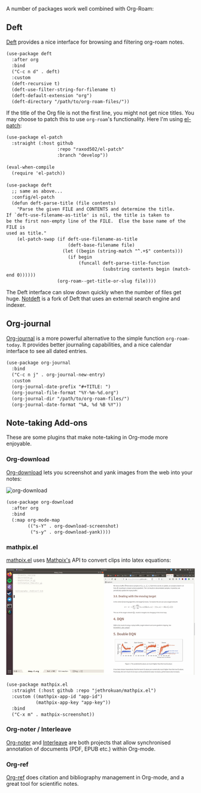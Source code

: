 A number of packages work well combined with Org-Roam:

## Deft

[Deft][deft] provides a nice interface for browsing and filtering
org-roam notes.

```emacs-lisp
(use-package deft
  :after org
  :bind
  ("C-c n d" . deft)
  :custom
  (deft-recursive t)
  (deft-use-filter-string-for-filename t)
  (deft-default-extension "org")
  (deft-directory "/path/to/org-roam-files/"))
```

If the title of the Org file is not the first line, you might not get
nice titles. You may choose to patch this to use `org-roam`'s
functionality. Here I'm using [el-patch](https://github.com/raxod502/el-patch):

```emacs-lisp
(use-package el-patch
  :straight (:host github
                   :repo "raxod502/el-patch"
                   :branch "develop"))

(eval-when-compile
  (require 'el-patch))

(use-package deft
  ;; same as above...
  :config/el-patch
  (defun deft-parse-title (file contents)
    "Parse the given FILE and CONTENTS and determine the title.
If `deft-use-filename-as-title' is nil, the title is taken to
be the first non-empty line of the FILE.  Else the base name of the FILE is
used as title."
    (el-patch-swap (if deft-use-filename-as-title
                       (deft-base-filename file)
                     (let ((begin (string-match "^.+$" contents)))
                       (if begin
                           (funcall deft-parse-title-function
                                    (substring contents begin (match-end 0))))))
                   (org-roam--get-title-or-slug file))))
```

The Deft interface can slow down quickly when the number of files get
huge. [Notdeft][notdeft] is a fork of Deft that uses an external
search engine and indexer.

## Org-journal

[Org-journal](https://github.com/bastibe/org-journal) is a more
powerful alternative to the simple function `org-roam-today`. It
provides better journaling capabilities, and a nice calendar interface
to see all dated entries.

```emacs-lisp
(use-package org-journal
  :bind
  ("C-c n j" . org-journal-new-entry)
  :custom
  (org-journal-date-prefix "#+TITLE: ")
  (org-journal-file-format "%Y-%m-%d.org")
  (org-journal-dir "/path/to/org-roam-files/")
  (org-journal-date-format "%A, %d %B %Y"))
```

## Note-taking Add-ons

These are some plugins that make note-taking in Org-mode more
enjoyable.

### Org-download

[Org-download][org-download] lets you screenshot and yank images from
the web into your notes:

![org-download](images/org-download.gif)

```emacs-lisp
(use-package org-download
  :after org
  :bind
  (:map org-mode-map
        (("s-Y" . org-download-screenshot)
         ("s-y" . org-download-yank))))
```

### mathpix.el

[mathpix.el][mathpix-el] uses [Mathpix's](https://mathpix.com/) API to convert clips into
latex equations:

![mathpix](images/mathpix.gif)

```emacs-lisp
(use-package mathpix.el
  :straight (:host github :repo "jethrokuan/mathpix.el")
  :custom ((mathpix-app-id "app-id")
           (mathpix-app-key "app-key"))
  :bind
  ("C-x m" . mathpix-screenshot))
```

### Org-noter / Interleave

[Org-noter][org-noter] and [Interleave][interleave] are both projects
that allow synchronised annotation of documents (PDF, EPUB etc.)
within Org-mode.

### Org-ref

[Org-ref][org-ref] does citation and bibliography management in
Org-mode, and a great tool for scientific notes.

[deft]: https://jblevins.org/projects/deft/
[notdeft]: https://github.com/hasu/notdeft
[org-download]: https://github.com/abo-abo/org-download
[mathpix-el]: https://github.com/jethrokuan/mathpix.el
[org-noter]: https://github.com/weirdNox/org-noter
[interleave]: https://github.com/rudolfochrist/interleave
[org-ref]: https://github.com/jkitchin/org-ref
